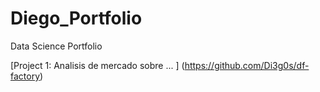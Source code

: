 # Diego_Portfolio
Data Science Portfolio 

[Project 1: Analisis de mercado sobre ... ] (https://github.com/Di3g0s/df-factory)

